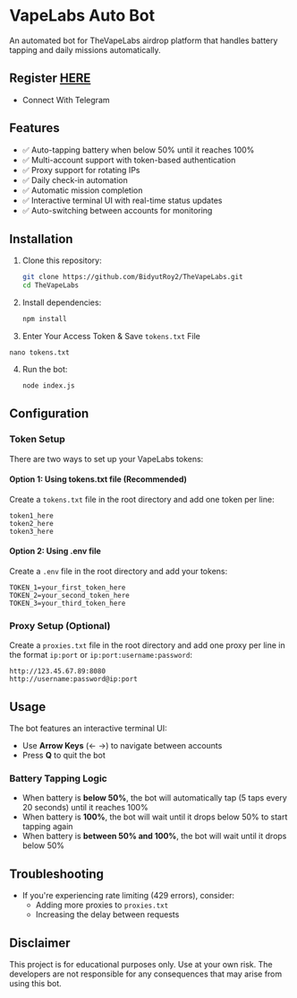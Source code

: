 # VapeLabs Auto Bot

An automated bot for TheVapeLabs airdrop platform that handles battery tapping and daily missions automatically.

## Register [HERE](https://app.thevapelabs.io/login?ref=27fd7d5c-0117-44da-8841-7dd1e780494c)

- Connect With Telegram

## Features

- ✅ Auto-tapping battery when below 50% until it reaches 100%
- ✅ Multi-account support with token-based authentication
- ✅ Proxy support for rotating IPs
- ✅ Daily check-in automation
- ✅ Automatic mission completion
- ✅ Interactive terminal UI with real-time status updates
- ✅ Auto-switching between accounts for monitoring

## Installation

1. Clone this repository:
   ```bash
   git clone https://github.com/BidyutRoy2/TheVapeLabs.git
   cd TheVapeLabs
   ```

2. Install dependencies:
   ```bash
   npm install
   ```
3. Enter Your Access Token & Save `tokens.txt` File
```
nano tokens.txt
```

4. Run the bot:
   ```bash
   node index.js
   ```

## Configuration

### Token Setup

There are two ways to set up your VapeLabs tokens:

#### Option 1: Using tokens.txt file (Recommended)

Create a `tokens.txt` file in the root directory and add one token per line:

```
token1_here
token2_here
token3_here
```

#### Option 2: Using .env file

Create a `.env` file in the root directory and add your tokens:

```
TOKEN_1=your_first_token_here
TOKEN_2=your_second_token_here
TOKEN_3=your_third_token_here
```

### Proxy Setup (Optional)

Create a `proxies.txt` file in the root directory and add one proxy per line in the format `ip:port` or `ip:port:username:password`:

```
http://123.45.67.89:8080
http://username:password@ip:port
```

## Usage

The bot features an interactive terminal UI:

- Use **Arrow Keys** (← →) to navigate between accounts
- Press **Q** to quit the bot

### Battery Tapping Logic

- When battery is **below 50%**, the bot will automatically tap (5 taps every 20 seconds) until it reaches 100%
- When battery is **100%**, the bot will wait until it drops below 50% to start tapping again
- When battery is **between 50% and 100%**, the bot will wait until it drops below 50%

## Troubleshooting

- If you're experiencing rate limiting (429 errors), consider:
  - Adding more proxies to `proxies.txt`
  - Increasing the delay between requests

## Disclaimer

This project is for educational purposes only. Use at your own risk. The developers are not responsible for any consequences that may arise from using this bot.
